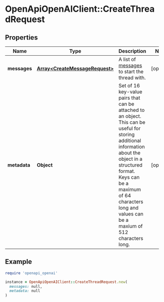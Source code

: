 # OpenApiOpenAIClient::CreateThreadRequest

## Properties

| Name | Type | Description | Notes |
| ---- | ---- | ----------- | ----- |
| **messages** | [**Array&lt;CreateMessageRequest&gt;**](CreateMessageRequest.md) | A list of [messages](/docs/api-reference/messages) to start the thread with. | [optional] |
| **metadata** | **Object** | Set of 16 key-value pairs that can be attached to an object. This can be useful for storing additional information about the object in a structured format. Keys can be a maximum of 64 characters long and values can be a maxium of 512 characters long.  | [optional] |

## Example

```ruby
require 'openapi_openai'

instance = OpenApiOpenAIClient::CreateThreadRequest.new(
  messages: null,
  metadata: null
)
```


